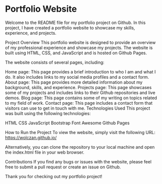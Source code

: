 # Portfolio Website
Welcome to the README file for my portfolio project on Github.
In this project, I have created a portfolio website to showcase my skills, experience, and projects.

Project Overview This portfolio website is designed to provide an overview of my professional experience and showcase my projects. The website is built using HTML, CSS, and JavaScript and is hosted on Github Pages.

The website consists of several pages, including:

Home page: This page provides a brief introduction to who I am and what I do. It also includes links to my social media profiles and a contact form. About page: This page provides more detailed information about my background, skills, and experience. Projects page: This page showcases some of my projects and includes links to their Github repositories and live demos. Blog page: This page contains some of my writing on topics related to my field of work. Contact page: This page includes a contact form that visitors can use to get in touch with me. Technologies Used This project was built using the following technologies:

HTML CSS JavaScript Bootstrap Font Awesome Github Pages

How to Run the Project To view the website, simply visit the following URL: https://wolczan.github.io/

Alternatively, you can clone the repository to your local machine and open the index.html file in your web browser.

Contributions If you find any bugs or issues with the website, please feel free to submit a pull request or create an issue on Github.

Thank you for checking out my portfolio project!
